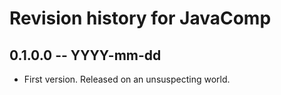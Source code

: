 # Revision history for JavaComp

## 0.1.0.0  -- YYYY-mm-dd

* First version. Released on an unsuspecting world.
